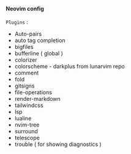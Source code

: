 #### Neovim config

`Plugins` :
- Auto-pairs
- auto tag completion
- bigfiles
- bufferline ( global )
- colorizer
- colorscheme - darkplus from lunarvim repo
- comment 
- fold
- gitsigns
- file-operations
- render-markdown
- tailwindcss
- lsp
- lualine 
- nvim-tree
- surround
- telescope
- trouble ( for showing diagnostics )
